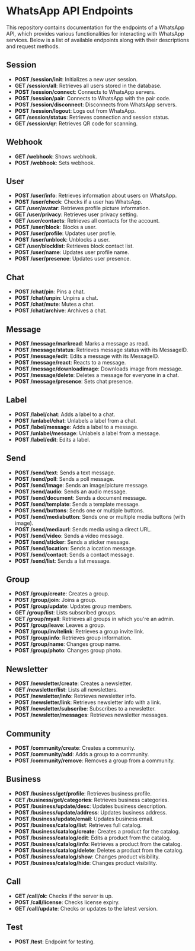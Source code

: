 # WhatsApp API Endpoints

This repository contains documentation for the endpoints of a WhatsApp API, which provides various functionalities for interacting with WhatsApp services. Below is a list of available endpoints along with their descriptions and request methods.

## Session

- **POST /session/init**: Initializes a new user session.
- **GET /session/all**: Retrieves all users stored in the database.
- **POST /session/connect**: Connects to WhatsApp servers.
- **POST /session/pair**: Connects to WhatsApp with the pair code.
- **POST /session/disconnect**: Disconnects from WhatsApp servers.
- **POST /session/logout**: Logs out from WhatsApp.
- **GET /session/status**: Retrieves connection and session status.
- **GET /session/qr**: Retrieves QR code for scanning.

## Webhook

- **GET /webhook**: Shows webhook.
- **POST /webhook**: Sets webhook.

## User

- **POST /user/info**: Retrieves information about users on WhatsApp.
- **POST /user/check**: Checks if a user has WhatsApp.
- **GET /user/avatar**: Retrieves profile picture information.
- **GET /user/privacy**: Retrieves user privacy setting.
- **GET /user/contacts**: Retrieves all contacts for the account.
- **POST /user/block**: Blocks a user.
- **POST /user/profile**: Updates user profile.
- **POST /user/unblock**: Unblocks a user.
- **GET /user/blocklist**: Retrieves block contact list.
- **POST /user/name**: Updates user profile name.
- **POST /user/presence**: Updates user presence.

## Chat

- **POST /chat/pin**: Pins a chat.
- **POST /chat/unpin**: Unpins a chat.
- **POST /chat/mute**: Mutes a chat.
- **POST /chat/archive**: Archives a chat.

## Message

- **POST /message/markread**: Marks a message as read.
- **POST /message/status**: Retrieves message status with its MessageID.
- **POST /message/edit**: Edits a message with its MessageID.
- **POST /message/react**: Reacts to a message.
- **POST /message/downloadimage**: Downloads image from message.
- **POST /message/delete**: Deletes a message for everyone in a chat.
- **POST /message/presence**: Sets chat presence.

## Label

- **POST /label/chat**: Adds a label to a chat.
- **POST /unlabel/chat**: Unlabels a label from a chat.
- **POST /label/message**: Adds a label to a message.
- **POST /unlabel/message**: Unlabels a label from a message.
- **POST /label/edit**: Edits a label.

## Send

- **POST /send/text**: Sends a text message.
- **POST /send/poll**: Sends a poll message.
- **POST /send/image**: Sends an image/picture message.
- **POST /send/audio**: Sends an audio message.
- **POST /send/document**: Sends a document message.
- **POST /send/template**: Sends a template message.
- **POST /send/buttons**: Sends one or multiple buttons.
- **POST /send/mediabutton**: Sends one or multiple media buttons (with image).
- **POST /send/mediaurl**: Sends media using a direct URL.
- **POST /send/video**: Sends a video message.
- **POST /send/sticker**: Sends a sticker message.
- **POST /send/location**: Sends a location message.
- **POST /send/contact**: Sends a contact message.
- **POST /send/list**: Sends a list message.

## Group

- **POST /group/create**: Creates a group.
- **POST /group/join**: Joins a group.
- **POST /group/update**: Updates group members.
- **GET /group/list**: Lists subscribed groups.
- **GET /group/myall**: Retrieves all groups in which you're an admin.
- **POST /group/leave**: Leaves a group.
- **POST /group/invitelink**: Retrieves a group invite link.
- **POST /group/info**: Retrieves group information.
- **POST /group/name**: Changes group name.
- **POST /group/photo**: Changes group photo.

## Newsletter

- **POST /newsletter/create**: Creates a newsletter.
- **GET /newsletter/list**: Lists all newsletters.
- **POST /newsletter/info**: Retrieves newsletter info.
- **POST /newsletter/link**: Retrieves newsletter info with a link.
- **POST /newsletter/subscribe**: Subscribes to a newsletter.
- **POST /newsletter/messages**: Retrieves newsletter messages.

## Community

- **POST /community/create**: Creates a community.
- **POST /community/add**: Adds a group to a community.
- **POST /community/remove**: Removes a group from a community.

## Business

- **POST /business/get/profile**: Retrieves business profile.
- **GET /business/get/categories**: Retrieves business categories.
- **POST /business/update/desc**: Updates business description.
- **POST /business/update/address**: Updates business address.
- **POST /business/update/email**: Updates business email.
- **POST /business/catalog/list**: Retrieves full catalog.
- **POST /business/catalog/create**: Creates a product for the catalog.
- **POST /business/catalog/edit**: Edits a product from the catalog.
- **POST /business/catalog/info**: Retrieves a product from the catalog.
- **POST /business/catalog/delete**: Deletes a product from the catalog.
- **POST /business/catalog/show**: Changes product visibility.
- **POST /business/catalog/hide**: Changes product visibility.

## Call

- **GET /call/ok**: Checks if the server is up.
- **POST /call/license**: Checks license expiry.
- **GET /call/update**: Checks or updates to the latest version.

## Test

- **POST /test**: Endpoint for testing.

